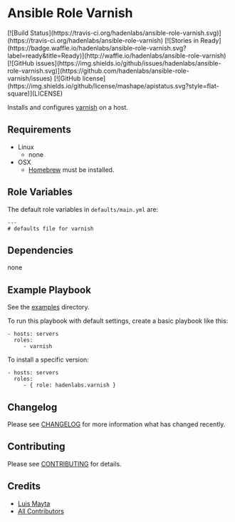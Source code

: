 # Ansible Role Varnish

<span class="badges" align="center">
[![Build Status](https://travis-ci.org/hadenlabs/ansible-role-varnish.svg)](https://travis-ci.org/hadenlabs/ansible-role-varnish)
[![Stories in Ready](https://badge.waffle.io/hadenlabs/ansible-role-varnish.svg?label=ready&title=Ready)](http://waffle.io/hadenlabs/ansible-role-varnish)
[![GitHub issues](https://img.shields.io/github/issues/hadenlabs/ansible-role-varnish.svg)](https://github.com/hadenlabs/ansible-role-varnish/issues)
[![GitHub license](https://img.shields.io/github/license/mashape/apistatus.svg?style=flat-square)](LICENSE)
</span>


Installs and configures [varnish][link-varnish] on a host.

## Requirements

 - Linux
   - none
 - OSX
   - [Homebrew][link-brew] must be installed.


## Role Variables

The default role variables in `defaults/main.yml` are:

    ---
    # defaults file for varnish


## Dependencies

none

## Example Playbook

See the [examples](./examples/) directory.

To run this playbook with default settings, create a basic playbook like this:

    - hosts: servers
      roles:
         - varnish

To install a specific version:

    - hosts: servers
      roles:
         - { role: hadenlabs.varnish }


## Changelog

Please see [CHANGELOG](CHANGELOG.md) for more information what has changed recently.

## Contributing

Please see [CONTRIBUTING](CONTRIBUTING.md) for details.

## Credits

- [Luis Mayta][link-author]
- [All Contributors][link-contributors]

[link-varnish]: https://varnish.org/
[link-brew]: http://brew.sh/

<!-- Other -->

[link-author]: https://github.com/luismayta
[link-contributors]: AUTHORS
